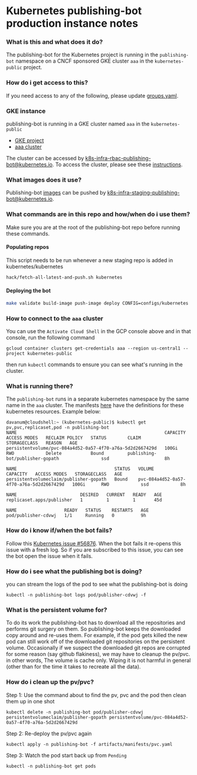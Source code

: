 # Kubernetes publishing-bot production instance notes

### What is this and what does it do?

The publishing-bot for the Kubernetes project is running in the `publishing-bot` namespace  on a CNCF sponsored GKE cluster `aaa` in the `kubernetes-public` project.

### How do i get access to this?

If you need access to any of the following, please update [groups.yaml].

### GKE instance

publishing-bot is running in a GKE cluster named `aaa` in the `kubernetes-public`
- [GKE project](https://console.cloud.google.com/kubernetes/list/overview?project=kubernetes-public)
- [aaa cluster](https://console.cloud.google.com/kubernetes/clusters/details/us-central1/aaa/details?project=kubernetes-public)

The cluster can be accessed by [k8s-infra-rbac-publishing-bot@kubernetes.io].
To access the cluster, please see these [instructions].

### What images does it use?

Publishing-bot [images] can be pushed by [k8s-infra-staging-publishing-bot@kubernetes.io].

### What commands are in this repo and how/when do i use them?

Make sure you are at the root of the publishing-bot repo before running these commands.

#### Populating repos

This script needs to be run whenever a new staging repo is added in kubernetes/kubernetes

```sh
hack/fetch-all-latest-and-push.sh kubernetes
```

#### Deploying the bot

```sh
make validate build-image push-image deploy CONFIG=configs/kubernetes
```

### How to connect to the `aaa` cluster

You can use the `Activate Cloud Shell` in the GCP console above and in that console, run the following command
```
gcloud container clusters get-credentials aaa --region us-central1 --project kubernetes-public
```

then run `kubectl` commands to ensure you can see what's running in the cluster.

### What is running there?

The `publishing-bot` runs in a separate kubernetes namespace by the same name in the `aaa` cluster.
The manifests [here](https://github.com/kubernetes/publishing-bot/tree/master/artifacts/manifests) have the definitions
for these kubernetes resources. Example below:

````shell
davanum@cloudshell:~ (kubernetes-public)$ kubectl get pv,pvc,replicaset,pod -n publishing-bot
NAME                                                        CAPACITY   ACCESS MODES   RECLAIM POLICY   STATUS        CLAIM                                          STORAGECLASS   REASON   AGE
persistentvolume/pvc-084a4d52-0a57-4f70-a76a-5d2d2667429d   100Gi      RWO            Delete           Bound         publishing-bot/publisher-gopath                ssd                     8h

NAME                                     STATUS   VOLUME                                     CAPACITY   ACCESS MODES   STORAGECLASS   AGE
persistentvolumeclaim/publisher-gopath   Bound    pvc-084a4d52-0a57-4f70-a76a-5d2d2667429d   100Gi      RWO            ssd            8h

NAME                        DESIRED   CURRENT   READY   AGE
replicaset.apps/publisher   1         1         1       45d

NAME                  READY   STATUS    RESTARTS   AGE
pod/publisher-cdvwj   1/1     Running   0          9h
````

### How do i know if/when the bot fails?

Follow this [Kubernetes issue #56876](https://github.com/kubernetes/kubernetes/issues/56876). When the bot fails it
re-opens this issue with a fresh log. So if you are subscribed to this issue, you can see the bot open the issue
when it fails.

### How do i see what the publishing bot is doing?

you can stream the logs of the pod to see what the publishing-bot is doing
```shell
kubectl -n publishing-bot logs pod/publisher-cdvwj -f
```

### What is the persistent volume for?

To do its work the publishing-bot has to download all the repositories and performs git surgery on them. So publishing-bot
keeps the downloaded copy around and re-uses them. For example, if the pod gets killed the new pod can still work off
of the downloaded git repositories on the persistent volume. Occasionally if we suspect the downloaded git repos are
corrupted for some reason (say github flakiness), we may have to cleanup the pv/pvc. in other words, The volume is
cache only. Wiping it is not harmful in general (other than for the time it takes to recreate all the data).

### How do i clean up the pv/pvc?

Step 1: Use the command about to find the pv, pvc and the pod then clean them up in one shot
```shell
kubectl delete -n publishing-bot pod/publisher-cdvwj persistentvolumeclaim/publisher-gopath persistentvolume/pvc-084a4d52-0a57-4f70-a76a-5d2d2667429d
```

Step 2: Re-deploy the pv/pvc again
```shell
kubectl apply -n publishing-bot -f artifacts/manifests/pvc.yaml
```

Step 3: Watch the pod start back up from `Pending`
```shell
kubectl -n publishing-bot get pods
```

[k8s-infra-rbac-publishing-bot@kubernetes.io]: https://github.com/kubernetes/k8s.io/blob/7e72aa72f1548af9cf3dbe405f8c317fe637f361/groups/groups.yaml#L405-L418
[k8s-infra-staging-publishing-bot@kubernetes.io]: https://github.com/kubernetes/k8s.io/blob/6a6b50f4d04124b02915bc2736b468def0de96e9/groups/groups.yaml#L992-L1001
[images]: https://console.cloud.google.com/gcr/images/k8s-staging-publishing-bot/GLOBAL/k8s-publishing-bot
[groups.yaml]: https://git.k8s.io/k8s.io/groups/groups.yaml
[instructions]: https://git.k8s.io/k8s.io/running-in-community-clusters.md#access-the-cluster